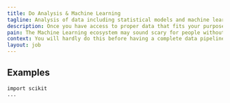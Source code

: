 ```yaml
---
title: Do Analysis & Machine Learning
tagline: Analysis of data including statistical models and machine learning.
description: Once you have access to proper data that fits your purpose, you want to leverage Artificial Intelligence techniques to get deeper insights or provide new features to users.
pain: The Machine Learning ecosystem may sound scary for people without mathematical training. It doesn't have to be like this.
context: You will hardly do this before having a complete data pipeline already in place.
layout: job
---
```


## Examples

```
import scikit
...
```
